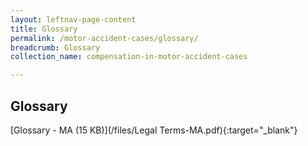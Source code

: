 ```yaml
---
layout: leftnav-page-content
title: Glossary
permalink: /motor-accident-cases/glossary/
breadcrumb: Glossary
collection_name: compensation-in-motor-accident-cases

---
```


Glossary
---
[Glossary - MA (15 KB)](/files/Legal Terms-MA.pdf){:target="_blank"}
